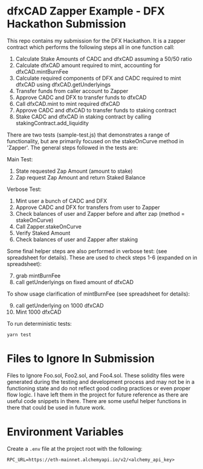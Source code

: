 # dfxCAD Zapper Example - DFX Hackathon Submission
This repo contains my submission for the DFX Hackathon.  It is a zapper contract which performs the following steps all in one function call:
1. Calculate Stake Amounts of CADC and dfxCAD assuming a 50/50 ratio
2. Calculate dfxCAD amount required to mint, accounting for dfxCAD.mintBurnFee
3. Calculate required components of DFX and CADC required to mint dfxCAD using dfxCAD.getUnderlyings
4. Transfer funds from caller account to Zapper  
5. Approve CADC and DFX to transfer funds to dfxCAD
6. Call dfxCAD.mint to mint required dfxCAD
7. Approve CADC and dfxCAD to transfer funds to staking contract
8. Stake CADC and dfxCAD in staking contract by calling stakingContract.add_liquidity 


There are two tests (sample-test.js) that demonstrates a range of functionality, but are primarily focused on the stakeOnCurve method in 'Zapper'.  The general steps followed in the tests are:

Main Test:

1.  State requested Zap Amount (amount to stake)
2.  Zap request Zap Amount and return Staked Balance


Verbose Test:

1. Mint user a bunch of CADC and DFX
2. Approve CADC and DFX for transfers from user to Zapper
3. Check balances of user and Zapper before and after zap (method = stakeOnCurve)
4. Call Zapper.stakeOnCurve
5. Verify Staked Amount
6. Check balances of user and Zapper after staking

Some final helper steps are also performed in verbose test: (see spreadsheet for details).  These are used to check steps 1-6 (expanded on in spreadsheet):

7.  grab mintBurnFee
8.  call getUnderlyings on fixed amount of dfxCAD 

To show usage clarification of mintBurnFee (see spreadsheet for details):

9.  call getUnderlying on 1000 dfxCAD
10.  Mint 1000 dfxCAD


To run deterministic tests:

```shell
yarn test
```

# Files to Ignore In Submission

Files to Ignore Foo.sol, Foo2.sol, and Foo4.sol.  These solidity files were generated during the testing and development process and may not be in a functioning state and do not reflect good coding practices or even proper flow logic.  I have left them in the project for future reference as there are useful code snippets in there.  There are some useful helper functions in there that could be used in future work.


# Environment Variables

Create a `.env` file at the project root with the following:

```
RPC_URL=https://eth-mainnet.alchemyapi.io/v2/<alchemy_api_key>
```

